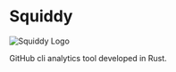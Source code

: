 # Squiddy

![Squiddy Logo](./media/cute-squid-swimming-cartoon-vector-icon-illustration-animal-nature-icon-concept-isolated-premium_138676-6021.avif)

GitHub cli analytics tool developed in Rust.
